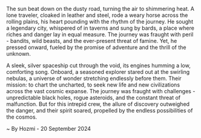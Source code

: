 
The sun beat down on the dusty road, turning the air to shimmering heat. A lone traveler, cloaked in leather and steel, rode a weary horse across the rolling plains, his heart pounding with the rhythm of the journey. He sought a legendary city, whispered of in taverns and sung by bards, a place where riches and danger lay in equal measure. The journey was fraught with peril - bandits, wild beasts, and the ever-present threat of famine. Yet, he pressed onward, fueled by the promise of adventure and the thrill of the unknown.

A sleek, silver spaceship cut through the void, its engines humming a low, comforting song. Onboard, a seasoned explorer stared out at the swirling nebulas, a universe of wonder stretching endlessly before them. Their mission: to chart the uncharted, to seek new life and new civilizations across the vast cosmic expanse. The journey was fraught with challenges - unpredictable black holes, rogue asteroids, and the constant threat of malfunction. But for this intrepid crew, the allure of discovery outweighed the danger, and their spirit soared, propelled by the endless possibilities of the cosmos. 

~ By Hozmi - 20 September 2024
